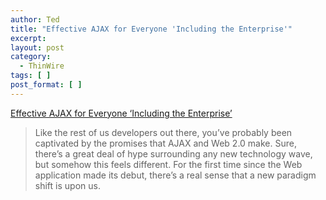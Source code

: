 ```yaml
---
author: Ted
title: "Effective AJAX for Everyone 'Including the Enterprise'"
excerpt:
layout: post
category:
  - ThinWire
tags: [ ]
post_format: [ ]
---
```

[Effective AJAX for Everyone ‘Including the Enterprise’][1]

> Like the rest of us developers out there, you’ve probably been captivated by the promises that AJAX and Web 2.0 make. Sure, there’s a great deal of hype surrounding any new technology wave, but somehow this feels different. For the first time since the Web application made its debut, there’s a real sense that a new paradigm shift is upon us.

 [1]: http://ajax.sys-con.com/read/327900.htm